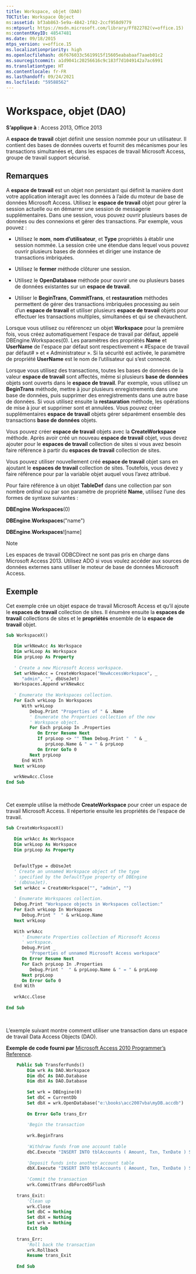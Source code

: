 ```yaml
---
title: Workspace, objet (DAO)
TOCTitle: Workspace Object
ms:assetid: bf3ab863-5e9a-4842-1f82-2ccf958d9779
ms:mtpsurl: https://msdn.microsoft.com/library/Ff822782(v=office.15)
ms:contentKeyID: 48547481
ms.date: 09/18/2015
mtps_version: v=office.15
ms.localizationpriority: high
ms.openlocfilehash: d6f676033c5619915f15605eababaaf7aaeb01c2
ms.sourcegitcommit: a1d9041c20256616c9c183f7d1049142a7ac6991
ms.translationtype: HT
ms.contentlocale: fr-FR
ms.lasthandoff: 09/24/2021
ms.locfileid: "59588562"
---
```

# <a name="workspace-object-dao"></a>Workspace, objet (DAO)

**S’applique à** : Access 2013, Office 2013

A **espace de travail** objet définit une session nommée pour un utilisateur. Il contient des bases de données ouverts et fournit des mécanismes pour les transactions simultanées et, dans les espaces de travail Microsoft Access, groupe de travail support sécurisé.

## <a name="remarks"></a>Remarques

A **espace de travail** est un objet non persistant qui définit la manière dont votre application interagit avec les données à l’aide du moteur de base de données Microsoft Access. Utilisez le **espace de travail** objet pour gérer la session actuelle ou en démarrer une session de messagerie supplémentaires. Dans une session, vous pouvez ouvrir plusieurs bases de données ou des connexions et gérer des transactions. Par exemple, vous pouvez :

- Utilisez le **nom**, **nom d’utilisateur**, et **Type** propriétés à établir une session nommée. La session crée une étendue dans lequel vous pouvez ouvrir plusieurs bases de données et diriger une instance de transactions imbriquées.

- Utilisez le **fermer** méthode clôturer une session.

- Utilisez le **OpenDatabase** méthode pour ouvrir une ou plusieurs bases de données existantes sur un **espace de travail**.

- Utiliser le **BeginTrans**, **CommitTrans**, et **restauration** méthodes permettent de gérer des transactions imbriquées processing au sein d’un **espace de travail** et utiliser plusieurs **espace de travail** objets pour effectuer les transactions multiples, simultanées et qui se chevauchent.

Lorsque vous utilisez ou référencez un objet **Workspace** pour la première fois, vous créez automatiquement l'espace de travail par défaut, appelé DBEngine.Workspaces(0). Les paramètres des propriétés **Name** et **UserName** de l'espace par défaut sont respectivement « \#Espace de travail par défaut\# » et « Administrateur ». Si la sécurité est activée, le paramètre de propriété **UserName** est le nom de l’utilisateur qui s’est connecté.

Lorsque vous utilisez des transactions, toutes les bases de données de la valeur **espace de travail** sont affectés, même si plusieurs **base de données** objets sont ouverts dans le **espace de travail**. Par exemple, vous utilisez un **BeginTrans** méthode, mettre à jour plusieurs enregistrements dans une base de données, puis supprimer des enregistrements dans une autre base de données. Si vous utilisez ensuite la **restauration** méthode, les opérations de mise à jour et supprimer sont et annulées. Vous pouvez créer supplémentaires **espace de travail** objets gérer séparément ensemble des transactions **base de données** objets.

Vous pouvez créer **espace de travail** objets avec la **CreateWorkspace** méthode. Après avoir créé un nouveau **espace de travail** objet, vous devez ajouter pour le **espaces de travail** collection de sites si vous avez besoin faire référence à partir du **espaces de travail** collection de sites.

Vous pouvez utiliser nouvellement créé **espace de travail** objet sans en ajoutant le **espaces de travail** collection de sites. Toutefois, vous devez y faire référence pour par la variable objet auquel vous l’avez attribué.

Pour faire référence à un objet **TableDef** dans une collection par son nombre ordinal ou par son paramètre de propriété **Name**, utilisez l’une des formes de syntaxe suivantes :

**DBEngine**.**Workspaces**(0)

**DBEngine**.**Workspaces**("name")

**DBEngine**.**Workspaces**\!\[name\]

> [!NOTE]
> Les espaces de travail ODBCDirect ne sont pas pris en charge dans Microsoft Access 2013. Utilisez ADO si vous voulez accéder aux sources de données externes sans utiliser le moteur de base de données Microsoft Access.


## <a name="example"></a>Exemple

Cet exemple crée un objet espace de travail Microsoft Access et qu’il ajoute le **espaces de travail** collection de sites. Il énumère ensuite la **espaces de travail** collections de sites et le **propriétés** ensemble de la **espace de travail** objet.

```vb 
Sub WorkspaceX() 
 
   Dim wrkNewAcc As Workspace 
   Dim wrkLoop As Workspace 
   Dim prpLoop As Property 
 
   ' Create a new Microsoft Access workspace. 
   Set wrkNewAcc = CreateWorkspace("NewAccessWorkspace", _ 
      "admin", "", dbUseJet) 
   Workspaces.Append wrkNewAcc 
 
   ' Enumerate the Workspaces collection. 
   For Each wrkLoop In Workspaces 
      With wrkLoop 
         Debug.Print "Properties of " & .Name 
         ' Enumerate the Properties collection of the new 
         ' Workspace object. 
         For Each prpLoop In .Properties 
            On Error Resume Next 
            If prpLoop <> "" Then Debug.Print "  " & _ 
               prpLoop.Name & " = " & prpLoop 
            On Error GoTo 0 
         Next prpLoop 
      End With 
   Next wrkLoop 
 
   wrkNewAcc.Close 
End Sub 
```

<br/>

Cet exemple utilise la méthode **CreateWorkspace** pour créer un espace de travail Microsoft Access. Il répertorie ensuite les propriétés de l'espace de travail.

```vb 
Sub CreateWorkspaceX() 
 
   Dim wrkAcc As Workspace 
   Dim wrkLoop As Workspace 
   Dim prpLoop As Property 
 
 
   DefaultType = dbUseJet 
   ' Create an unnamed Workspace object of the type  
   ' specified by the DefaultType property of DBEngine  
   ' (dbUseJet). 
   Set wrkAcc = CreateWorkspace("", "admin", "") 
 
   ' Enumerate Workspaces collection. 
   Debug.Print "Workspace objects in Workspaces collection:" 
   For Each wrkLoop In Workspaces 
      Debug.Print "  " & wrkLoop.Name 
   Next wrkLoop 
 
   With wrkAcc 
      ' Enumerate Properties collection of Microsoft Access  
      ' workspace. 
      Debug.Print _ 
         "Properties of unnamed Microsoft Access workspace" 
      On Error Resume Next 
      For Each prpLoop In .Properties 
         Debug.Print "  " & prpLoop.Name & " = " & prpLoop 
      Next prpLoop 
      On Error GoTo 0 
   End With 
 
   wrkAcc.Close 
 
End Sub 
```

<br/>

L’exemple suivant montre comment utiliser une transaction dans un espace de travail Data Access Objects (DAO).

**Exemple de code fourni par** [Microsoft Access 2010 Programmer’s Reference](https://www.amazon.com/Microsoft-Access-2010-Programmers-Reference/dp/8126528125).


```vb
    Public Sub TransferFunds()
        Dim wrk As DAO.Workspace
        Dim dbC As DAO.Database
        Dim dbX As DAO.Database
        
        Set wrk = DBEngine(0)
        Set dbC = CurrentDb
        Set dbX = wrk.OpenDatabase("e:\books\acc2007vba\myDB.accdb")
        
        On Error GoTo trans_Err
        
        'Begin the transaction
        
        wrk.BeginTrans
        
        'Withdraw funds from one account table
        dbC.Execute "INSERT INTO tblAccounts ( Amount, Txn, TxnDate ) SELECT -20, 'DEBIT', Date()", dbFailOnError
    
        'Deposit funds into another account table
        dbX.Execute "INSERT INTO tblAccounts ( Amount, Txn, TxnDate ) SELECT 20, 'CREDIT', Date()", dbFailOnError
        
        'Commit the transaction
        wrk.CommitTrans dbForceOSFlush
        
    trans_Exit:
        'Clean up
        wrk.Close
        Set dbC = Nothing
        Set dbX = Nothing
        Set wrk = Nothing
        Exit Sub
        
    trans_Err:
        'Roll back the transaction
        wrk.Rollback
        Resume trans_Exit
        
    End Sub
```
